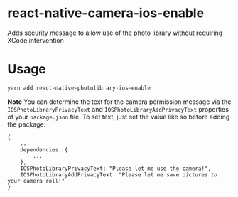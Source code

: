 # react-native-camera-ios-enable

Adds security message to allow use of the photo library without requiring XCode intervention

# Usage

```bash
yarn add react-native-photolibrary-ios-enable
```

**Note** You can determine the text for the camera permission message via the `IOSPhotoLibraryPrivacyText` and `IOSPhotoLibraryAddPrivacyText` properties of your `package.json` file. To set text, just set the value like so before adding the package:

```
{
    ...
    dependencies: {
        ...
    },
    IOSPhotoLibraryPrivacyText: "Please let me use the camera!",
    IOSPhotoLibraryAddPrivacyText: "Please let me save pictures to your camera roll!"
}
```
